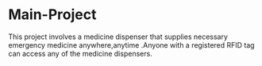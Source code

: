 # Main-Project
This project involves a medicine dispenser that supplies necessary emergency medicine anywhere,anytime .Anyone with a registered RFID tag can access any of the medicine dispensers.
